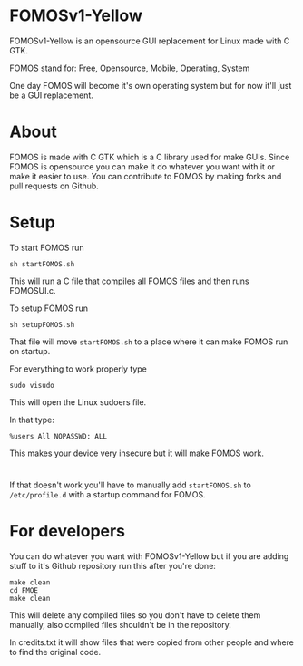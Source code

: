 # FOMOSv1-Yellow


FOMOSv1-Yellow is an opensource GUI replacement for Linux made with C GTK.

FOMOS stand for: Free, Opensource, Mobile, Operating, System

One day FOMOS will become it's own operating system but for now it'll just be a GUI replacement.
#
# About
FOMOS is made with C GTK which is a C library used for make GUIs. Since FOMOS is opensource you can make it do whatever 
you want with it or make it easier to use. You can contribute to FOMOS by making forks and pull requests on Github.

#
# Setup

To start FOMOS run
```shell script
sh startFOMOS.sh
```

This will run a C file that compiles all FOMOS files and then runs FOMOSUI.c.

To setup FOMOS run
```shell script
sh setupFOMOS.sh
```

That file will move ```startFOMOS.sh``` to a place where it can make FOMOS run on startup.

For everything to work properly type
```shell script
sudo visudo
```

This will open the Linux sudoers file.

In that type:
```shell script
%users All NOPASSWD: ALL
```

This makes your device very insecure but it will make FOMOS work.

#
If that doesn't work you'll have to manually add ```startFOMOS.sh``` to ```/etc/profile.d``` with a startup command for FOMOS.

#
# For developers

You can do whatever you want with FOMOSv1-Yellow but if you are adding stuff to it's Github repository run this after you're done:

```shell script
make clean
cd FMOE
make clean
```

This will delete any compiled files so you don't have to delete them manually, also compiled files shouldn't be in the repository.


In credits.txt it will show files that were copied from other people and where to find the original code.
